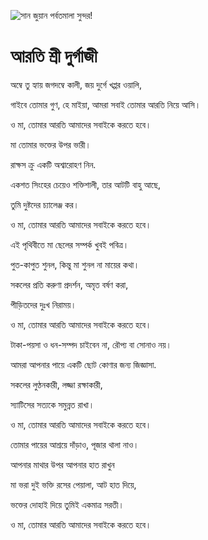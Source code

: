 ![সান জুয়ান পর্বতমালা সুন্দর!](lib/images/img.png "সান জুয়ান পর্বতমালা")

# আরতি শ্রী দুর্গাজী

অম্বে তু হ্যায় জগদম্বে কালী, জয় দুর্গে খপ্পর ওয়ালি,

গাইবে তোমার গুণ, হে মাইয়া, আমরা সবাই তোমার আরতি নিয়ে আসি।

ও মা, তোমার আরতি আমাদের সবাইকে করতে হবে।

মা তোমার ভক্তের উপর ভারী।

রাক্ষস ক্রু একটি অশ্বারোহণ নিন.

একশত সিংহের চেয়েও শক্তিশালী, তার আটটি বাহু আছে,

তুমি দুষ্টদের চ্যালেঞ্জ কর।

ও মা, তোমার আরতি আমাদের সবাইকে করতে হবে।

এই পৃথিবীতে মা ছেলের সম্পর্ক খুবই পবিত্র।

পুত-কাপুত শুনল, কিন্তু মা শুনল না মায়ের কথা।

সকলের প্রতি করুণা প্রদর্শন, অমৃত বর্ষণ করা,

পীড়িতদের দুঃখ নিরাময়।

ও মা, তোমার আরতি আমাদের সবাইকে করতে হবে।

টাকা-পয়সা ও ধন-সম্পদ চাইবেন না, রৌপ্য বা সোনাও নয়।

আমরা আপনার পায়ে একটি ছোট কোণার জন্য জিজ্ঞাসা.

সকলের লুণ্ঠনকারী, লজ্জা রক্ষাকারী,

স্যাটিসের সত্যকে সমুন্নত রাখা।

ও মা, তোমার আরতি আমাদের সবাইকে করতে হবে।

তোমার পায়ের আশ্রয়ে দাঁড়াও, পূজার থালা নাও।

আপনার মাথার উপর আপনার হাত রাখুন

মা ভরা দুই ভক্তি রসের পেয়ালা, আট হাত দিয়ে,

ভক্তের দোহাই দিয়ে তুমিই একমাত্র সরতী।

ও মা, তোমার আরতি আমাদের সবাইকে করতে হবে।
